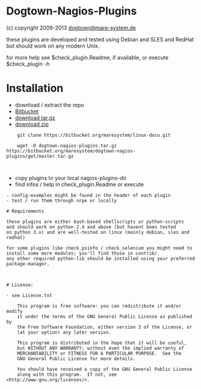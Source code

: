 # Dogtown-Nagios-Plugins 

(c) copyright 2009-2013 dogtown@mare-system.de

these plugins are developed and tested using Debian and SLES
and RedHat but should work on any modern Unix.

for more help see $check_plugin.Readme, if available, or 
execute $check_plugin -h 


# Installation

- download / extract the repo
 - [Bitbucket ](https://bitbucket.org/maresystem/dogtown-nagios-plugins/src)
 - [download tar.gz](https://bitbucket.org/maresystem/dogtown-nagios-plugins/get/master.tar.gz) 
 - [download zip](https://bitbucket.org/maresystem/dogtown-nagios-plugins/get/master.zip)

~~~
    git clone https://bitbucket.org/maresystem/linux-docu.git
    
    wget -O dogtown-nagios-plugins.tar.gz https://bitbucket.org/maresystem/dogtown-nagios-plugins/get/master.tar.gz
    
    
~~~

- copy plugins to your local nagios-plugins-dir
- find infos / help in check_plugin.Readme or execute 
~~~ check_plugin -h ~~~
- config-examples might be found in the header of each plugin
- test / run them through nrpe or locally

# Requirements 

these plugins are either bash-based shellscripts or python-scripts
and should work on python 2.4 and above (but havent been tested
on python 3.x) and are well-tested on linux (mainly debian, sles and 
redhat)

for some plugins like check_psinfo / check_selenium you might need to 
install some more modules; you'll find those in contrib/. 
any other required python-lib should be installed using your preferred 
package-manager.



# License: 

- see License.txt
    
    This program is free software: you can redistribute it and/or modify
    it under the terms of the GNU General Public License as published by
    the Free Software Foundation, either version 3 of the License, or
    (at your option) any later version.

    This program is distributed in the hope that it will be useful,
    but WITHOUT ANY WARRANTY; without even the implied warranty of
    MERCHANTABILITY or FITNESS FOR A PARTICULAR PURPOSE.  See the
    GNU General Public License for more details.

    You should have received a copy of the GNU General Public License
    along with this program.  If not, see <http://www.gnu.org/licenses/>.
